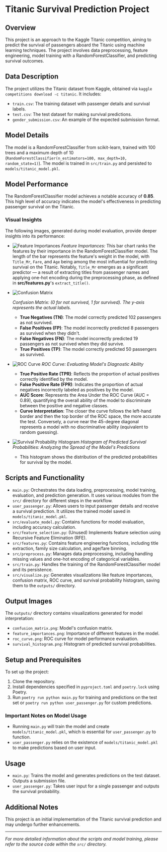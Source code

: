 # Titanic Survival Prediction Project

## Overview
This project is an approach to the Kaggle Titanic competition, aiming to predict the survival of passengers aboard the Titanic using machine learning techniques. The project involves data preprocessing, feature engineering, model training with a RandomForestClassifier, and predicting survival outcomes.

## Data Description
The project utilizes the Titanic dataset from Kaggle, obtained via `kaggle competitions download -c titanic`. It includes:
- `train.csv`: The training dataset with passenger details and survival labels.
- `test.csv`: The test dataset for making survival predictions.
- `gender_submission.csv`: An example of the expected submission format.

## Model Details
The model is a RandomForestClassifier from scikit-learn, trained with 100 trees and a maximum depth of 10 (`RandomForestClassifier(n_estimators=100, max_depth=10, random_state=1)`). The model is trained in `src/train.py` and persisted to `models/titanic_model.pkl`.

## Model Performance
The RandomForestClassifier model achieves a notable accuracy of **0.85**. This high level of accuracy indicates the model's effectiveness in predicting passenger survival on the Titanic.

### Visual Insights
The following images, generated during model evaluation, provide deeper insights into its performance:

- ![Feature Importances](outputs/feature_importances.png)
    *Feature Importances:* This bar chart ranks the features by their importance in the RandomForestClassifier model. The length of the bar represents the feature's weight in the model, with `Title_Mr`, `Fare`, and `Age` being among the most influential for predicting survival on the Titanic. Notably, `Title_Mr` emerges as a significant predictor — a result of extracting titles from passenger names and applying one-hot encoding during the preprocessing phase, as defined in **src/features.py**'s `extract_title()`.


- ![Confusion Matrix](outputs/confusion_matrix.png)

    *Confusion Matrix: (0 for not survived, 1 for survived). The y-axis represents the actual labels.*

    - **True Negatives (TN)**: The model correctly predicted 102 passengers as not survived.
    - **False Positives (FP)**: The model incorrectly predicted 8 passengers as survived when they didn't.
    - **False Negatives (FN)**: The model incorrectly predicted 19 passengers as not survived when they did survive.
    - **True Positives (TP)**: The model correctly predicted 50 passengers as survived.


- ![ROC Curve](outputs/roc_curve.png)
    *ROC Curve: Evaluating Model's Diagnostic Ability*

    - **True Positive Rate (TPR)**: Reflects the proportion of actual positives correctly identified by the model. 
    - **False Positive Rate (FPR)**: Indicates the proportion of actual negatives incorrectly labeled as positives by the model.
    - **AUC Score**: Represents the Area Under the ROC Curve (AUC = 0.89), quantifying the overall ability of the model to discriminate between the positive and negative classes.
    - **Curve Interpretation**: The closer the curve follows the left-hand border and then the top border of the ROC space, the more accurate the test. Conversely, a curve near the 45-degree diagonal represents a model with no discriminative ability (equivalent to random guessing).


- ![Survival Probability Histogram](outputs/survival_histogram.png)
    *Histogram of Predicted Survival Probabilities: Analyzing the Spread of the Model's Predictions*

    - This histogram shows the distribution of the predicted probabilities for survival by the model.


## Scripts and Functionality
- `main.py`: Orchestrates the data loading, preprocessing, model training, evaluation, and prediction generation. It uses various modules from the `src/` directory for different steps in the workflow.
- `user_passenger.py`: Allows users to input passenger details and receive a survival prediction. It utilizes the trained model saved in `models/titanic_model.pkl`.
- `src/evaluate_model.py`: Contains functions for model evaluation, including accuracy calculation.
- `src/feature_selection.py`: (Unused) Implements feature selection using Recursive Feature Elimination (RFE).
- `src/features.py`: Contains feature engineering functions, including title extraction, family size calculation, and age/fare binning.
- `src/preprocess.py`: Manages data preprocessing, including handling missing values and one-hot encoding of categorical variables.
- `src/train.py`: Handles the training of the RandomForestClassifier model and its persistence.
- `src/visualize.py`: Generates visualizations like feature importances, confusion matrix, ROC curve, and survival probability histogram, saving them to the `outputs/` directory.

## Output Images
The `outputs/` directory contains visualizations generated for model interpretation:
- `confusion_matrix.png`: Model's confusion matrix.
- `feature_importances.png`: Importance of different features in the model.
- `roc_curve.png`: ROC curve for model performance evaluation.
- `survival_histogram.png`: Histogram of predicted survival probabilities.

## Setup and Prerequisites
To set up the project:
1. Clone the repository.
2. Install dependencies specified in `pyproject.toml` and `poetry.lock` using Poetry.
3. Run `poetry run python main.py` for training and predictions on the test set or `poetry run python user_passenger.py` for custom predictions.

### Important Notes on Model Usage
- Running `main.py` will train the model and create `models/titanic_model.pkl`, which is essential for `user_passenger.py` to function.
- `user_passenger.py` relies on the existence of `models/titanic_model.pkl` to make predictions based on user input.

## Usage
- `main.py`: Trains the model and generates predictions on the test dataset. Outputs a submission file.
- `user_passenger.py`: Takes user input for a single passenger and outputs the survival probability.

## Additional Notes
This project is an initial implementation of the Titanic survival prediction and may undergo further enhancements.

---

*For more detailed information about the scripts and model training, please refer to the source code within the `src/` directory.*
